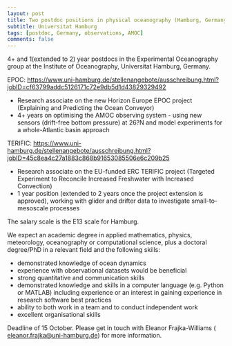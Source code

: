 ```yaml
---
layout: post
title: Two postdoc positions in physical oceanography (Hamburg, Germany)
subtitle: Universitat Hamburg
tags: [postdoc, Germany, observations, AMOC]
comments: false
---
```

4+ and 1(extended to 2) year postdocs in the Experimental Oceanography
group at the Institute of Oceanography, Universitat Hamburg, Germany.

EPOC:
https://www.uni-hamburg.de/stellenangebote/ausschreibung.html?jobID=cf63799addc5126171c72e9db5d1d43829329492


   - Research associate on the new Horizon Europe EPOC project (Explaining
   and Predicting the Ocean Conveyor)
   - 4+ years on optimising the AMOC observing system - using new sensors
   (drift-free bottom pressure) at 26?N and model experiments for a
   whole-Atlantic basin approach

TERIFIC:
https://www.uni-hamburg.de/stellenangebote/ausschreibung.html?jobID=45c8ea4c27a1883c868b91653085506e6c209b25


   - Research associate on the EU-funded ERC TERIFIC project (Targeted
   Experiment to Reconcile Increased Freshwater with Increased Convection)
   - 1 year position (extended to 2 years once the project extension is
   approved), working with glider and drifter data to investigate
   small-to-mesoscale processes

The salary scale is the E13 scale for Hamburg.

We expect an academic degree in applied mathematics, physics, meteorology,
oceanography or computational science, plus a doctoral degree/PhD in a
relevant field and the following skills:

   - demonstrated knowledge of ocean dynamics
   - experience with observational datasets would be beneficial
   - strong quantitative and communication skills
   - demonstrated knowledge and skills in a computer language (e.g. Python
   or MATLAB) including experience or an interest in gaining experience in
   research software best practices
   - ability to both work in a team and to conduct independent work
   - excellent organisational skills

Deadline of 15 October.  Please get in touch with Eleanor Frajka-Williams (
eleanor.frajka@uni-hamburg.de) for more information.
